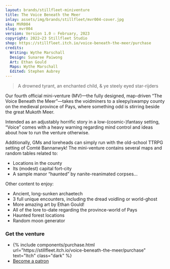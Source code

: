 ```yaml
---
layout: brands/stillfleet-miniventure
title: The Voice Beneath the Meer
inlay: assets/img/brands/stillfleet/mvr004-cover.jpg
sku: MVR004
slug: mvr004
version: Version 1.0 ☉ February, 2023
copyright: 2022–23 Stillfleet Studio
shop: https://stillfleet.itch.io/voice-beneath-the-meer/purchase
credits:
  Writing: Wythe Marschall
  Design: Sunaree Paiwong
  Art: Ethan Gould
  Maps: Wythe Marschall
  Edited: Stephen Aubrey
---
```


> A drowned tyrant, an enchanted child, & ye steely eyed star-rijders

Our fourth official mini-venture (MV)—the fully designed, map-driven “The Voice Beneath the Meer”—takes the voidminers to a sleepy/swampy county on the medieval province of Pays, where something odd is stirring beside the great Mukoth Meer.

Intended as an adjustably horrific story in a low-(cosmic-)fantasy setting, “Voice” comes with a heavy warning regarding mind control and ideas about how to run the venture otherwise.

Additionally, GMs and loreheads can simply run with the old-school TTRPG setting of Comté Bannanwyk! The mini-venture contains several maps and random tables related to:

- Locations in the county
- Its (modest) capital fort-city
- A sample manor “haunted” by nanite-reanimated corpses…

Other content to enjoy:

- Ancient, long-sunken archaetech
- 3 full unique encounters, including the dread voidling or world-ghost
- More amazing art by Ethan Gould!
- All of the lore to-date regarding the province-world of Pays
- Haunted forest locations
- Random moon generator



### Get the venture

<ul class="rowlist">
  <li>
    {% include components/purchase.html url="https://stillfleet.itch.io/voice-beneath-the-meer/purchase" text="Itch" class="dark" %}
  </li>
  <li>
    <a href="https://www.patreon.com/stillfleet?fan_landing=true" class="external patreon dark">Become a patron</a>
  </li>
</ul>